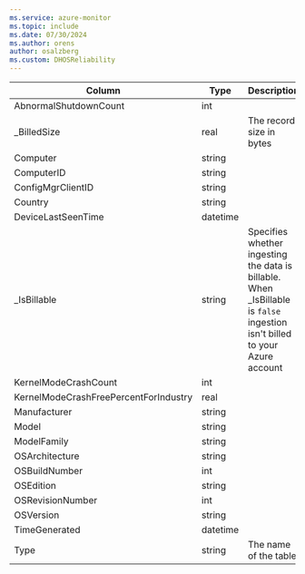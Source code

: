 ```yaml
---
ms.service: azure-monitor
ms.topic: include
ms.date: 07/30/2024
ms.author: orens
author: osalzberg
ms.custom: DHOSReliability
---
```



| Column | Type | Description |
|---|---|---|
| AbnormalShutdownCount | int |   |
| _BilledSize | real | The record size in bytes |
| Computer | string |   |
| ComputerID | string |   |
| ConfigMgrClientID | string |   |
| Country | string |   |
| DeviceLastSeenTime | datetime |   |
| _IsBillable | string | Specifies whether ingesting the data is billable. When _IsBillable is `false` ingestion isn't billed to your Azure account |
| KernelModeCrashCount | int |   |
| KernelModeCrashFreePercentForIndustry | real |   |
| Manufacturer | string |   |
| Model | string |   |
| ModelFamily | string |   |
| OSArchitecture | string |   |
| OSBuildNumber | int |   |
| OSEdition | string |   |
| OSRevisionNumber | int |   |
| OSVersion | string |   |
| TimeGenerated | datetime |   |
| Type | string | The name of the table |
